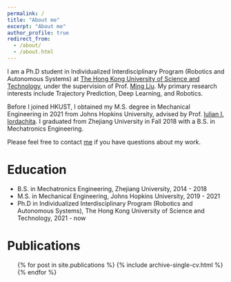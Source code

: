 ```yaml
---
permalink: /
title: "About me"
excerpt: "About me"
author_profile: true
redirect_from: 
  - /about/
  - /about.html
---
```


I am a Ph.D student in Individualized Interdisciplinary Program (Robotics and Autonomous Systems) at [The Hong Kong University of Science and Technology](https://hkust.edu.hk/), under the supervision of Prof. [Ming Liu](https://scholar.google.com/citations?user=CdV5LfQAAAAJ). My primary research interests include Trajectory Prediction, Deep Learning, and Robotics.

Before I joined HKUST, I obtained my M.S. degree in Mechanical Engineering in 2021 from Johns Hopkins University, advised by Prof. [Iulian I. Iordachita](https://scholar.google.com/citations?user=X2Snm74AAAAJ). I graduated from Zhejiang University in Fall 2018 with a B.S. in Mechatronics Engineering.

Please feel free to contact [me](gsunah@connect.ust.hk) if you have questions about my work.

Education
======
* B.S. in Mechatronics Engineering, Zhejiang University, 2014 - 2018
* M.S. in Mechanical Engineering, Johns Hopkins University, 2019 - 2021
* Ph.D in Individualized Interdisciplinary Program (Robotics and Autonomous Systems), The Hong Kong University of Science and Technology, 2021 - now 

Publications
======
  <ul>{% for post in site.publications %}
    {% include archive-single-cv.html %}
  {% endfor %}</ul>
  
